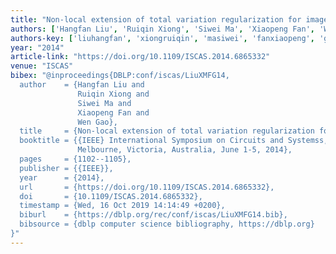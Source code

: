 ```yaml
---
title: "Non-local extension of total variation regularization for image restoration"
authors: ['Hangfan Liu', 'Ruiqin Xiong', 'Siwei Ma', 'Xiaopeng Fan', 'Wen Gao 0001']
authors-key: ['liuhangfan', 'xiongruiqin', 'masiwei', 'fanxiaopeng', 'gaowen']
year: "2014"
article-link: "https://doi.org/10.1109/ISCAS.2014.6865332"
venue: "ISCAS"
bibex: "@inproceedings{DBLP:conf/iscas/LiuXMFG14,
  author    = {Hangfan Liu and
               Ruiqin Xiong and
               Siwei Ma and
               Xiaopeng Fan and
               Wen Gao},
  title     = {Non-local extension of total variation regularization for image restoration},
  booktitle = {{IEEE} International Symposium on Circuits and Systemss, {ISCAS} 2014,
               Melbourne, Victoria, Australia, June 1-5, 2014},
  pages     = {1102--1105},
  publisher = {{IEEE}},
  year      = {2014},
  url       = {https://doi.org/10.1109/ISCAS.2014.6865332},
  doi       = {10.1109/ISCAS.2014.6865332},
  timestamp = {Wed, 16 Oct 2019 14:14:49 +0200},
  biburl    = {https://dblp.org/rec/conf/iscas/LiuXMFG14.bib},
  bibsource = {dblp computer science bibliography, https://dblp.org}
}"
---
```

